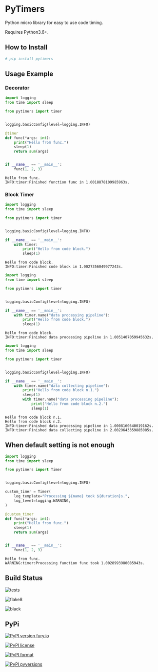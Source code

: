 # PyTimers
Python micro library for easy to use code timing.

Requires Python3.6+.

## How to Install

```bash
# pip install pytimers
```

## Usage Example

### Decorator

```python
import logging
from time import sleep

from pytimers import timer


logging.basicConfig(level=logging.INFO)

@timer
def func(*args: int):
    print("Hello from func.")
    sleep(1)
    return sum(args)


if __name__ == '__main__':
    func(1, 2, 3)
```

```
Hello from func.
INFO:timer:Finished function func in 1.0018878109985963s.
```

### Block Timer

```python
import logging
from time import sleep

from pytimers import timer


logging.basicConfig(level=logging.INFO)

if __name__ == '__main__':
    with timer:
        print("Hello from code block.")
        sleep(1)
```

```
Hello from code block.
INFO:timer:Finished code block in 1.0027356049977243s.
```

```python
import logging
from time import sleep

from pytimers import timer


logging.basicConfig(level=logging.INFO)

if __name__ == '__main__':
    with timer.name("data processing pipeline"):
        print("Hello from code block.")
        sleep(1)
```

```
Hello from code block.
INFO:timer:Finished data processing pipeline in 1.0051407059945632s.
```

```python
import logging
from time import sleep

from pytimers import timer


logging.basicConfig(level=logging.INFO)

if __name__ == '__main__':
    with timer.name("data collecting pipeline"):
        print("Hello from code block n.1.")
        sleep(1)
        with timer.name("data processing pipeline"):
            print("Hello from code block n.2.")
            sleep(1)
```

```
Hello from code block n.1.
Hello from code block n.2.
INFO:timer:Finished data processing pipeline in 1.0008160540019162s.
INFO:timer:Finished data collecting pipeline in 2.0029643359885085s.
```

## When default setting is not enough

```python
import logging
from time import sleep

from pytimers import Timer


logging.basicConfig(level=logging.INFO)

custom_timer = Timer(
    log_template="Processing ${name} took ${duration}s.",
    log_level=logging.WARNING,
)

@custom_timer
def func(*args: int):
    print("Hello from func.")
    sleep(1)
    return sum(args)


if __name__ == '__main__':
    func(1, 2, 3)
```

```
Hello from func.
WARNING:timer:Processing function func took 1.0028993980085943s.
```

## Build Status

![tests](https://github.com/michalfilippi/pytimers/workflows/tests/badge.svg)

![flake8](https://github.com/michalfilippi/pytimers/workflows/flake8/badge.svg)

![black](https://github.com/michalfilippi/pytimers/workflows/black/badge.svg)

## PyPi

[![PyPI version fury.io](https://badge.fury.io/py/ansicolortags.svg)](https://pypi.python.org/pypi/pytimers/)

[![PyPI license](https://img.shields.io/pypi/l/ansicolortags.svg)](https://pypi.python.org/pypi/pytimers/)

[![PyPI format](https://img.shields.io/pypi/format/ansicolortags.svg)](https://pypi.python.org/pypi/pytimers/)

[![PyPI pyversions](https://img.shields.io/pypi/pyversions/ansicolortags.svg)](https://pypi.python.org/pypi/pytimers/)
